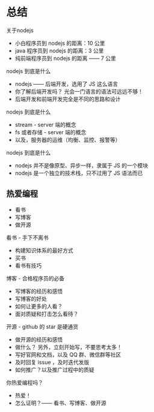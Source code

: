 # 总结

关于nodejs
- 小白程序员到 nodejs 的距离：10 公里
- java 程序员到 nodejs 的距离：3 公里
- 纯前端程序员到 nodejs 的距离 —— 7 公里


nodejs 到底是什么
- nodejs —— 后端开发，选用了 JS 这么语言
- 你了解后端开发吗？ 光会一门语言的语法可远远不够！
- 后端开发和前端开发完全是不同的思路和设计

nodejs 到底是什么
- stream - server 端的概念
- fs 或者存储 - server 端的概念
- 以及，服务器的运维（均衡、监控、报警等）


nodejs 到底是什么
- nodejs 并不是像原型、异步一样，隶属于 JS 的一个模块
- nodejs 是一个独立的技术栈，只不过用了 JS 语法而已


## 热爱编程

- 看书
- 写博客
- 做开源


看书 - 手下不离书
- 构建知识体系的最好方式
- 买书
- 看书有技巧

博客 - 合格程序员的必备
- 写博客的经历和感悟
- 写博客的好处
- 如何让更多的人看？
- 面对质疑和打击怎么看待？


开源 - github 的 star 是硬通货
- 做开源的经历和感悟
- 做什么？ 另外，立刻开始写，不要思考太多！
- 写好官网和文档，以及 QQ 群、微信群等社区
- 及时回复 issue ，及时迭代发版
- 如何推广？以及推广过程中的质疑



你热爱编程吗？
- 热爱！
- 怎么证明？—— 看书、写博客、做开源
